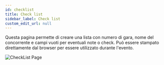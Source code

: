 ```yaml
---
id: checklist
title: Check list 
sidebar_label: Check list
custom_edit_url: null
---
```

Questa pagina permette di creare una lista con numero di gara, nome del concorrente e campi vuoti per eventuali note o check. Può essere stampato direttamente dal browser per essere utilizzato durante l'evento.

![CheckList Page](/img/screenshots/checklist.png)